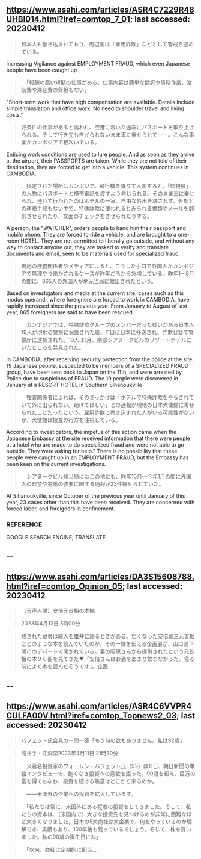 ## https://www.asahi.com/articles/ASR4C7229R48UHBI014.html?iref=comtop_7_01; last accessed: 20230412

> 日本人も巻き込まれており、周辺国は「雇用詐欺」などとして警戒を強めている。

Increasing Vigilance against EMPLOYMENT FRAUD, which even Japanese people have been caught up

>　「報酬の高い短期の仕事がある。仕事内容は簡単な翻訳や事務作業。渡航費や滞在費の負担もない」	

"Short-term work that have high compensation are available. Details include simple translation and office work. No need to shoulder travel and living costs."

> 好条件の仕事があると誘われ、空港に着いた途端にパスポートを取り上げられる。そして行き先も告げられないまま車に乗せられて――。こんな事案がカンボジアで相次いでいる。

Enticing work conditions are used to lure people. And as soon as they arrive at the airport, their PASSPORTS are taken. While they are not told of their destination, they are forced to get into a vehicle. This system continues in CAMBODIA.

>　指定された場所はカンボジア。飛行機を降りて入国すると、「監視役」の人物にパスポートと携帯電話を渡すよう命じられる。そのまま車に乗せられ、連れて行かれたのはホテルの一室。自由な外出を許されず、外部との連絡手段もない中で、特殊詐欺に使われるとみられる書類やメールを翻訳させられたり、文面のチェックをさせられたりする。

A person, the "WATCHER", orders people to hand him their passport and mobile phone. They are forced to ride a vehicle, and are brought to a one-room HOTEL. They are not permitted to liberally go outside, and without any way to contact anyone out, they are tasked to verify and translate documents and email, seen to be materials used for specialized fraud. 

> 現地の捜査関係者やメディアによると、こうした手口で外国人がカンボジアで無理やり働かされるケースが昨年ごろから急増している。昨年1～8月の間に、865人の外国人が地元当局に救出されたという。

Based on investigators and media at the current site, cases such as this modus operandi, where foreigners are forced to work in CAMBODIA, have rapidly increased since the previous year. From January to August of last year, 865 foreigners are said to have been rescued.

>　カンボジアでは、特殊詐欺グループのメンバーだった疑いがある日本人19人が現地の警察に保護された後、11日に日本に移送され、詐欺容疑で警視庁に逮捕された。19人は1月、南部シアヌークビルのリゾートホテルにいたところを発見された。

In CAMBODIA, after receiving security protection from the police at the site, 19 Japanese people, suspected to be members of a SPECIALIZED FRAUD group, have been sent back to Japan on the 11th, and were arrested by Police due to suspicions of FRAUD. The 19 people were discovered in January at a RESORT HOTEL in Southern Sihanoukville

>　捜査関係者によれば、そのきっかけは「ホテルで特殊詐欺をやらされていて外に出られない。助けてほしい」との通報が現地の日本大使館に寄せられたことだったという。雇用詐欺に巻き込まれた人がいる可能性がないか、大使館は捜査の行方を注視している。

According to investigators, the impetus of this action came when the Japanese Embassy at the site received information that there were people at a hotel who are made to do specialized fraud and were not able to go outside. They were asking for help." There is no possibility that these people were caught up in an EMPLOYMENT FRAUD, but the Embassy has been keen on the current investigations.

>　シアヌークビル州当局にはこの他にも、昨年10月～今年1月の間に外国人の監禁や労働の強要に関する通報が23件寄せられていた。

At Sihanoukville, since October of the previous year until January of this year, 23 cases other than this have been received. They are concerned with forced labor, and foreigners in confinement.

### REFERENCE

GOOGLE SEARCH ENGINE; TRANSLATE

## --

## https://www.asahi.com/articles/DA3S15608788.html?iref=comtop_Opinion_05; last accessed: 20230412

>（天声人語）安倍元首相の本棚

> 2023年4月12日 5時00分

> 残された蔵書は故人を雄弁に語るときがある。亡くなった安倍晋三元首相はどのような本を読んでいたのか。その一端を伝える企画展が、山口県下関市のデパートで開かれている。妻の昭恵さんから提供されたという元首相の本９０冊を見てきた▼「安倍さんはお酒をあまり飲まなかった。寝る前によく本を読んだそうです」。企画…

## --

## https://www.asahi.com/articles/ASR4C6VVPR4CULFA00V.html?iref=comtop_Topnews2_03; last accessed: 20230412

> バフェット氏会見の一問一答「もう何の欲もありません。私は92歳」

> 聞き手・江渕崇2023年4月11日 21時30分

>　米著名投資家のウォーレン・バフェット氏（92）は11日、朝日新聞の単独インタビューで、飽くなき投資への意欲を語った。90歳を超え、巨万の富を得てもなお、投資を続ける熱意はどこから来るのか。

>　――米国外の企業への投資を拡大しています。

>　「私たちは常に、米国外にある程度の投資をしてきました。そして、私たちの資本は、（米国内で）大きな投資先を見つけるのが非常に困難なほど大きくなりました。日本の5大商社は大企業で、何をやっているのか理解でき、実績もあり、100年後も残っているでしょう。そして、株を買いました。私の90歳の誕生日にね」

>　「以来、商社は定期的に配当…
